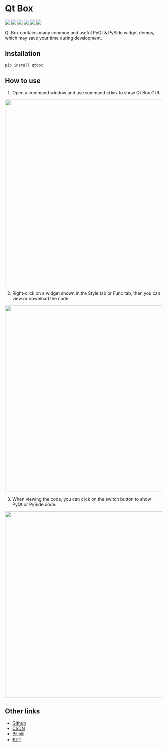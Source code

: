 # Qt Box
<a href="javascript:;">
    <img src="https://img.shields.io/badge/Qt Box-Open Source-green.svg" />
</a>
<a href="javascript:;">
    <img src="https://img.shields.io/badge/Version-1.0.0-blue.svg" />
</a>
<a href="javascript:;">
    <img src="https://img.shields.io/badge/For-PyQt and PySide-dark.svg" />
</a>
<a href="javascript:;">
    <img src="https://img.shields.io/badge/Language-Python-purple.svg" />
</a>
<a href="javascript:;">
    <img src="https://img.shields.io/badge/Author-Louis Ren-orange.svg" />
</a>
<a href="javascript:;">
    <img src="https://img.shields.io/badge/License-GPL v3-red.svg" />
</a>

Qt Box contains many common and useful PyQt & PySide widget demos, which may save your time during development.

## Installation
```markdown
pip install qtbox
```

## How to use
1. Open a command window and use command `qtbox` to show Qt Box GUI.
<img src="https://img-blog.csdnimg.cn/5aa9084276a44804a3a49eac54f7e7c3.png" width="600">


2. Right-click on a widget shown in the Style tab or Func tab, then you can view or download the code.
<img src="https://img-blog.csdnimg.cn/501983f31ebe4cbfbdb9d95dbed96d53.png" width="600">


3. When viewing the code, you can click on the switch button to show PyQt or PySide code.
<img src="https://img-blog.csdnimg.cn/ab1828e5b1024ece81e4388ff96ac48a.png" width="600">

## Other links
- [Github](https://github.com/la-vie-est-belle/qtbox)
- [CSDN](https://blog.csdn.net/La_vie_est_belle)
- [Bilibili](https://space.bilibili.com/414891732)
- [知乎](https://www.zhihu.com/people/la-vie-est-belle)
